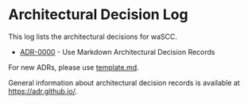 # Architectural Decision Log

This log lists the architectural decisions for waSCC.

- [ADR-0000](0000-use-markdown-architectural-decision-records.md) - Use Markdown Architectural Decision Records

For new ADRs, please use [template.md](template.md).

General information about architectural decision records is available at <https://adr.github.io/>.
